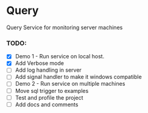 # Query
Query Service for monitoring server machines

### TODO:

- [x] Demo 1 - Run service on local host.
- [x] Add Verbose mode
- [ ] Add log handling in server
- [ ] Add signal handler to make it windows compatible
- [ ] Demo 2 - Run service on multiple machines
- [ ] Move sql trigger to examples
- [ ] Test and profile the project
- [ ] Add docs and comments 
